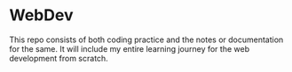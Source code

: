 # WebDev
This repo consists of both coding practice and the notes or documentation for the same. It will include my entire learning journey for the web development from scratch.
